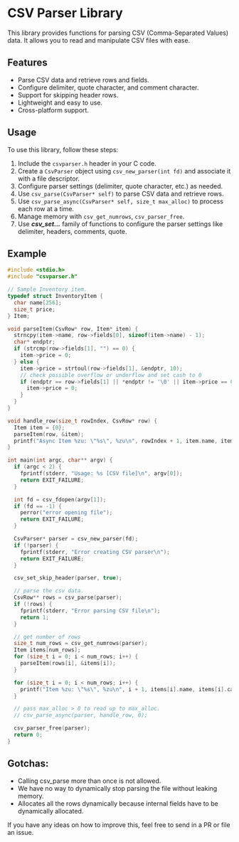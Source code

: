 # CSV Parser Library

This library provides functions for parsing CSV (Comma-Separated Values) data. It allows you to read and manipulate CSV files with ease.

## Features

- Parse CSV data and retrieve rows and fields.
- Configure delimiter, quote character, and comment character.
- Support for skipping header rows.
- Lightweight and easy to use.
- Cross-platform support.

## Usage

To use this library, follow these steps:

1. Include the `csvparser.h` header in your C code.
2. Create a `CsvParser` object using `csv_new_parser(int fd)` and associate it with a file descriptor.
3. Configure parser settings (delimiter, quote character, etc.) as needed.
4. Use `csv_parse(CsvParser* self)` to parse CSV data and retrieve rows.
5. Use `csv_parse_async(CsvParser* self, size_t max_alloc)` to process each row at a time.
6. Manage memory with `csv_get_numrows`, `csv_parser_free`.
7. Use **_csv_set..._** family of functions to configure the parser settings like delimiter, headers, comments, quote.

## Example

```c
#include <stdio.h>
#include "csvparser.h"

// Sample Inventory item.
typedef struct InventoryItem {
  char name[256];
  size_t price;
} Item;

void parseItem(CsvRow* row, Item* item) {
  strncpy(item->name, row->fields[0], sizeof(item->name) - 1);
  char* endptr;
  if (strcmp(row->fields[1], "") == 0) {
    item->price = 0;
  } else {
    item->price = strtoul(row->fields[1], &endptr, 10);
    // check possible overflow or underflow and set cash to 0
    if (endptr == row->fields[1] || *endptr != '\0' || item->price == 0) {
      item->price = 0;
    }
  }
}

void handle_row(size_t rowIndex, CsvRow* row) {
  Item item = {0};
  parseItem(row, &item);
  printf("Async Item %zu: \"%s\", %zu\n", rowIndex + 1, item.name, item.price);
}

int main(int argc, char** argv) {
  if (argc < 2) {
    fprintf(stderr, "Usage: %s [CSV file]\n", argv[0]);
    return EXIT_FAILURE;
  }

  int fd = csv_fdopen(argv[1]);
  if (fd == -1) {
    perror("error opening file");
    return EXIT_FAILURE;
  }

  CsvParser* parser = csv_new_parser(fd);
  if (!parser) {
    fprintf(stderr, "Error creating CSV parser\n");
    return EXIT_FAILURE;
  }

  csv_set_skip_header(parser, true);

  // parse the csv data.
  CsvRow** rows = csv_parse(parser);
  if (!rows) {
    fprintf(stderr, "Error parsing CSV file\n");
    return 1;
  }

  // get number of rows
  size_t num_rows = csv_get_numrows(parser);
  Item items[num_rows];
  for (size_t i = 0; i < num_rows; i++) {
    parseItem(rows[i], &items[i]);
  }

  for (size_t i = 0; i < num_rows; i++) {
    printf("Item %zu: \"%s\", %zu\n", i + 1, items[i].name, items[i].cash);
  }

  // pass max_alloc > 0 to read up to max_alloc.
  // csv_parse_async(parser, handle_row, 0);

  csv_parser_free(parser);
  return 0;
}

```

## Gotchas:

- Calling csv_parse more than once is not allowed.
- We have no way to dynamically stop parsing the file without leaking memory.
- Allocates all the rows dynamically because internal fields have to be dynamically allocated.

If you have any ideas on how to improve this, feel free to send in a PR or file an issue.
